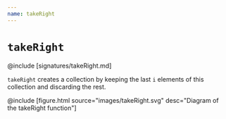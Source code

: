 ```yaml
---
name: takeRight
---
```


# `takeRight`

@include [signatures/takeRight.md]

`takeRight` creates a collection by keeping the last `i` elements of this collection and discarding the rest.

@include [figure.html source="images/takeRight.svg" desc="Diagram of the takeRight function"]
